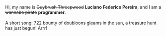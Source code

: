 Hi, my name is ~~Guybrush Threepwood~~ **Luciano Federico Pereira**, and I am a ~~wannabe pirate~~ **programmer**.<br><br>A short song: 722 bounty of doubloons gleams in the sun, a treasure hunt has just begun! Arrr!
